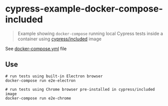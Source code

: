 # cypress-example-docker-compose-included
> Example showing `docker-compose` running local Cypress tests inside a container using [cypress/included][included] image

See [docker-compose.yml](docker-compose.yml) file

## Use

```shell
# run tests using built-in Electron browser
docker-compose run e2e-electron

# run tests using Chrome browser pre-installed in cypress/included image
docker-compose run e2e-chrome
```

[included]: https://github.com/cypress-io/cypress-docker-images/tree/master/included#cypressincluded
